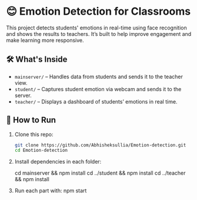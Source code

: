 # 😊 Emotion Detection for Classrooms

This project detects students' emotions in real-time using face recognition and shows the results to teachers. It’s built to help improve engagement and make learning more responsive.

## 🛠 What's Inside

- `mainserver/` – Handles data from students and sends it to the teacher view.
- `student/` – Captures student emotion via webcam and sends it to the server.
- `teacher/` – Displays a dashboard of students’ emotions in real time.

## 🚀 How to Run

1. Clone this repo:
   ```bash
   git clone https://github.com/Abhisheksullia/Emotion-detection.git
   cd Emotion-detection


2.	Install dependencies in each folder:

    cd mainserver && npm install
    cd ../student && npm install
    cd ../teacher && npm install

3.	Run each part with:
    npm start

